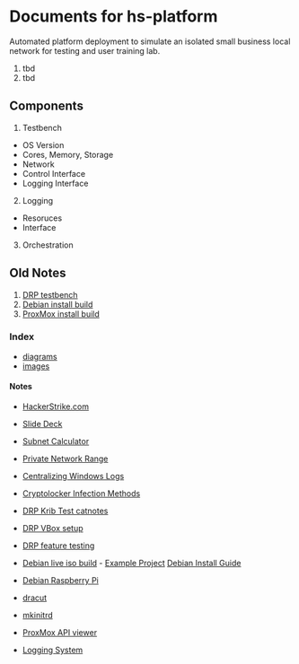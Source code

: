 # Documents for hs-platform
Automated platform deployment to simulate an isolated small business local network for testing and user training lab.  

1. tbd
2. tbd


## Components
1. Testbench
  - OS Version
  - Cores, Memory, Storage
  - Network
  - Control Interface
  - Logging Interface
2. Logging
  - Resoruces
  - Interface
3. Orchestration

## Old Notes
1. [DRP testbench](./drptestbench/)
2. [Debian install build](./debianinstallbuild/)
3. [ProxMox install build](./proxmoxinstallbuild/)

### Index
- [diagrams](diagrams)
- [images](images)

#### Notes
- [HackerStrike.com](https://www.hackerstrike.com/)
- [Slide Deck](https://drive.google.com/drive/folders/1No9s4_jFfRhRI16uf9B52u1u4ZQO_MCY)

- [Subnet Calculator](http://www.subnet-calculator.com/subnet.php)
- [Private Network Range](https://en.wikipedia.org/wiki/Private_network)

- [Centralizing Windows Logs](https://www.loggly.com/ultimate-guide/centralizing-windows-logs/)
- [Cryptolocker Infection Methods](https://usa.kaspersky.com/resource-center/definitions/cryptolocker)

- [DRP Krib Test catnotes](https://github.com/ctrees/drp-krib-test)
- [DRP VBox setup](https://github.com/ctrees/drp-vbox)
- [DRP feature testing](https://github.com/ctrees/drpfeature)
- [Debian live iso build](https://www.bustawin.com/create-a-custom-live-debian-9-the-pro-way/) - [Example Project](https://github.com/ereuse/workbench-live) [Debian Install Guide](https://www.debian.org/releases/stretch/amd64/index.html.en)
- [Debian Raspberry Pi](https://wiki.debian.org/RaspberryPi)

- [dracut](https://dracut.wiki.kernel.org/index.php/Main_Page)
- [mkinitrd](http://man7.org/linux/man-pages/man8/mkinitrd.8.html)

- [ProxMox API viewer](https://pve.proxmox.com/pve-docs/api-viewer/)
- [Logging System](https://github.com/wilreichert/docker-elk-pfSense)

